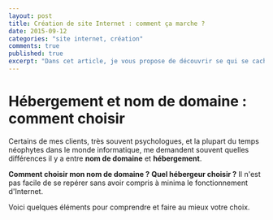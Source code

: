 ```yaml
---
layout: post
title: Création de site Internet : comment ça marche ?
date: 2015-09-12
categories: "site internet, création"
comments: true
published: true
excerpt: "Dans cet article, je vous propose de découvrir se qui se cache derrière un site Internet."
---
```


# Hébergement et nom de domaine : comment choisir

Certains de mes clients, très souvent psychologues, et la plupart du temps néophytes dans le monde informatique, me demandent souvent quelles différences il y a entre **nom de domaine** et **hébergement**.

**Comment choisir mon nom de domaine ?** **Quel hébergeur choisir ?** Il n'est pas facile de se repérer sans avoir compris à minima le fonctionnement d'Internet.

Voici quelques éléments pour comprendre et faire au mieux votre choix.
